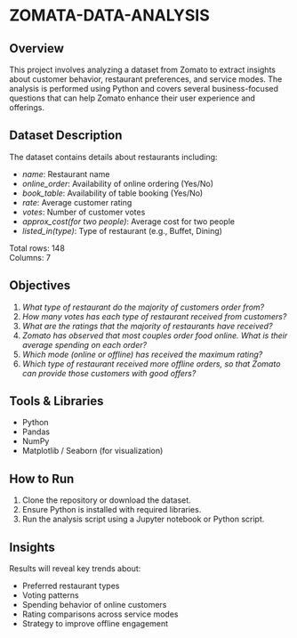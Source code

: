 # ZOMATA-DATA-ANALYSIS


## Overview

This project involves analyzing a dataset from Zomato to extract insights about customer behavior, restaurant preferences, and service modes. The analysis is performed using Python and covers several business-focused questions that can help Zomato enhance their user experience and offerings.

## Dataset Description

The dataset contains details about restaurants including:
- *name*: Restaurant name
- *online_order*: Availability of online ordering (Yes/No)
- *book_table*: Availability of table booking (Yes/No)
- *rate*: Average customer rating
- *votes*: Number of customer votes
- *approx_cost(for two people)*: Average cost for two people
- *listed_in(type)*: Type of restaurant (e.g., Buffet, Dining)

Total rows: 148  
Columns: 7

## Objectives

1. *What type of restaurant do the majority of customers order from?*
2. *How many votes has each type of restaurant received from customers?*
3. *What are the ratings that the majority of restaurants have received?*
4. *Zomato has observed that most couples order food online. What is their average spending on each order?*
5. *Which mode (online or offline) has received the maximum rating?*
6. *Which type of restaurant received more offline orders, so that Zomato can provide those customers with good offers?*

## Tools & Libraries

- Python
- Pandas
- NumPy
- Matplotlib / Seaborn (for visualization)

## How to Run

1. Clone the repository or download the dataset.
2. Ensure Python is installed with required libraries.
3. Run the analysis script using a Jupyter notebook or Python script.

## Insights

Results will reveal key trends about:
- Preferred restaurant types
- Voting patterns
- Spending behavior of online customers
- Rating comparisons across service modes
- Strategy to improve offline engagement
